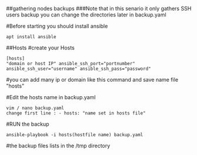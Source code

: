 ##gathering nodes backups
###Note that in this senario it only gathers SSH users backup you can change the directories later in backup.yaml

#Before starting you should install ansible 
```
apt install ansible
```

##Hosts
#create your Hosts 
```
[hosts]
"domain or host IP" ansible_ssh_port="portnumber" ansible_ssh_user="username" ansible_ssh_pass="password"

```

#you can add many ip or domain like this command and save name file "hosts"

#Edit the hosts name in backup.yaml 

```
vim / nano backup.yaml
change first line : - hosts: "name set in hosts file"

```

#RUN the backup

```
ansible-playbook -i hosts(hostfile name) backup.yaml

```

#the backup files lists in the /tmp directory 
